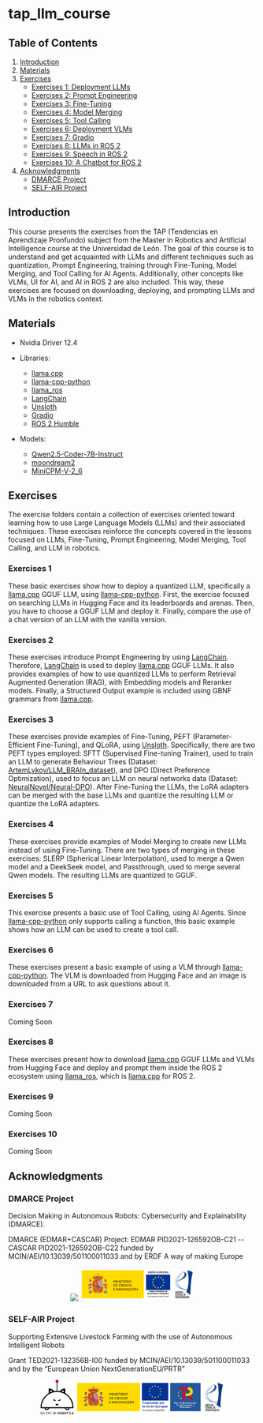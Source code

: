 # tap_llm_course

## Table of Contents

1. [Introduction](#introduction)
2. [Materials](#materials)
3. [Exercises](#exercises)
   - [Exercises 1: Deployment LLMs](#exercises-1)
   - [Exercises 2: Prompt Engineering](#exercises-2)
   - [Exercises 3: Fine-Tuning](#exercises-3)
   - [Exercises 4: Model Merging](#exercises-4)
   - [Exercises 5: Tool Calling](#exercises-5)
   - [Exercises 6: Deployment VLMs](#exercises-6)
   - [Exercises 7: Gradio](#exercises-7)
   - [Exercises 8: LLMs in ROS 2](#exercises-8)
   - [Exercises 9: Speech in ROS 2](#exercises-9)
   - [Exercises 10: A Chatbot for ROS 2](#exercises-10)
4. [Acknowledgments](#acknowledgments)
   - [DMARCE Project](#dmarce-project)
   - [SELF-AIR Project](#self-air-project)

## Introduction

This course presents the exercises from the TAP (Tendencias en Aprendizaje Pronfundo) subject from the Master in Robotics and Artificial Intelligence course at the Universidad de León. The goal of this course is to understand and get acquainted with LLMs and different techniques such as quantization, Prompt Engineering, training through Fine-Tuning, Model Merging, and Tool Calling for AI Agents. Additionally, other concepts like VLMs, UI for AI, and AI in ROS 2 are also included. This way, these exercises are focused on downloading, deploying, and prompting LLMs and VLMs in the robotics context.

## Materials

- Nvidia Driver 12.4

- Libraries:

  - [llama.cpp](https://github.com/ggerganov/llama.cpp)
  - [llama-cpp-python](https://github.com/abetlen/llama-cpp-python)
  - [llama_ros](https://github.com/mgonzs13/llama_ros)
  - [LangChain](https://www.langchain.com/)
  - [Unsloth](https://unsloth.ai/)
  - [Gradio](https://www.gradio.app/)
  - [ROS 2 Humble](https://docs.ros.org/en/humble/Installation/Ubuntu-Install-Debs.html)

- Models:
  - [Qwen2.5-Coder-7B-Instruct](https://huggingface.co/Qwen/Qwen2.5-Coder-7B-Instruct)
  - [moondream2](https://huggingface.co/vikhyatk/moondream2)
  - [MiniCPM-V-2_6](https://huggingface.co/openbmb/MiniCPM-V-2_6)

## Exercises

The exercise folders contain a collection of exercises oriented toward learning how to use Large Language Models (LLMs) and their associated techniques. These exercises reinforce the concepts covered in the lessons focused on LLMs, Fine-Tuning, Prompt Engineering, Model Merging, Tool Calling, and LLM in robotics.

### Exercises 1

These basic exercises show how to deploy a quantized LLM, specifically a [llama.cpp](https://github.com/ggerganov/llama.cpp) GGUF LLM, using [llama-cpp-python](https://github.com/abetlen/llama-cpp-python). First, the exercise focused on searching LLMs in Hugging Face and its leaderboards and arenas. Then, you have to choose a GGUF LLM and deploy it. Finally, compare the use of a chat version of an LLM with the vanilla version.

### Exercises 2

These exercises introduce Prompt Engineering by using [LangChain](https://www.langchain.com/). Therefore, [LangChain](https://www.langchain.com/) is used to deploy [llama.cpp](https://github.com/ggerganov/llama.cpp) GGUF LLMs. It also provides examples of how to use quantized LLMs to perform Retrieval Augmented Generation (RAG), with Embedding models and Reranker models. Finally, a Structured Output example is included using GBNF grammars from [llama.cpp](https://github.com/ggerganov/llama.cpp).

### Exercises 3

These exercises provide examples of Fine-Tuning, PEFT (Parameter-Efficient Fine-Tuning), and QLoRA, using [Unsloth](https://unsloth.ai/). Specifically, there are two PEFT types employed: SFTT (Supervised Fine-tuning Trainer), used to train an LLM to generate Behaviour Trees (Dataset: [ArtemLykov/LLM_BRAIn_dataset](https://huggingface.co/datasets/ArtemLykov/LLM_BRAIn_dataset)), and DPO (Direct Preference Optimization), used to focus an LLM on neural networks data (Dataset: [NeuralNovel/Neural-DPO](https://huggingface.co/datasets/NeuralNovel/Neural-DPO)). After Fine-Tuning the LLMs, the LoRA adapters can be merged with the base LLMs and quantize the resulting LLM or quantize the LoRA adapters.

### Exercises 4

These exercises provide examples of Model Merging to create new LLMs instead of using Fine-Tuning. There are two types of merging in these exercises: SLERP (Spherical Linear Interpolation), used to merge a Qwen model and a DeekSeek model, and Passthrough, used to merge several Qwen models. The resulting LLMs are quantized to GGUF.

### Exercises 5

This exercise presents a basic use of Tool Calling, using AI Agents. Since [llama-cpp-python](https://github.com/abetlen/llama-cpp-python) only supports calling a function, this basic example shows how an LLM can be used to create a tool call.

### Exercises 6

These exercises present a basic example of using a VLM through [llama-cpp-python](https://github.com/abetlen/llama-cpp-python). The VLM is downloaded from Hugging Face and an image is downloaded from a URL to ask questions about it.

### Exercises 7

Coming Soon

### Exercises 8

These exercises present how to download [llama.cpp](https://github.com/ggerganov/llama.cpp) GGUF LLMs and VLMs from Hugging Face and deploy and prompt them inside the ROS 2 ecosystem using [llama_ros](https://github.com/mgonzs13/llama_ros), which is [llama.cpp](https://github.com/ggerganov/llama.cpp) for ROS 2.

### Exercises 9

Coming Soon

### Exercises 10

Coming Soon

## Acknowledgments

### DMARCE Project

Decision Making in Autonomous Robots: Cybersecurity and Explainability (DMARCE).

DMARCE (EDMAR+CASCAR) Project: EDMAR PID2021-126592OB-C21 -- CASCAR PID2021-126592OB-C22 funded by MCIN/AEI/10.13039/501100011033 and by ERDF A way of making Europe

<p align="center">
    <img src="https://user-images.githubusercontent.com/3810011/192087445-9aa45366-1fec-41f5-a7c9-fa612901ecd9.png" width="49%" /> <img src="https://raw.githubusercontent.com/DMARCE-PROJECT/DMARCE-PROJECT.github.io/main/logos/micin-uefeder-aei.png" width="46%" />
</p>

### SELF-AIR Project

Supporting Extensive Livestock Farming with the use of Autonomous Intelligent Robots

Grant TED2021-132356B-I00 funded by MCIN/AEI/10.13039/501100011033 and by the “European Union NextGenerationEU/PRTR"

<p align="center">
    <img src="https://raw.githubusercontent.com/shepherd-robot/.github/main/profile/robotics_wolf_minimal.png" width="13.5%" /> <img src="https://raw.githubusercontent.com/shepherd-robot/.github/main/profile/micin-financiadoUEnextgeneration-prtr-aei.png" width="60%" />
</p>
